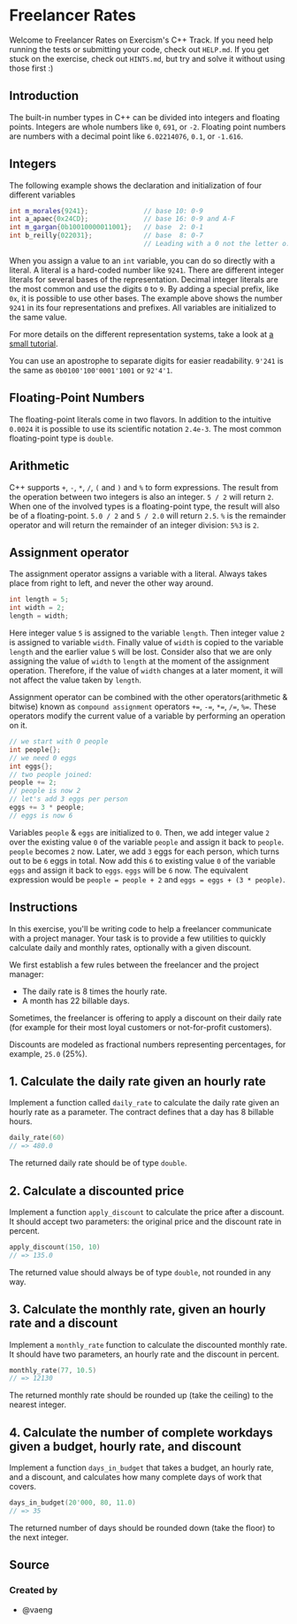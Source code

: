 # Freelancer Rates

Welcome to Freelancer Rates on Exercism's C++ Track.
If you need help running the tests or submitting your code, check out `HELP.md`.
If you get stuck on the exercise, check out `HINTS.md`, but try and solve it without using those first :)

## Introduction

The built-in number types in C++ can be divided into integers and floating points.
Integers are whole numbers like `0`, `691`, or `-2`.
Floating point numbers are numbers with a decimal point like `6.02214076`, `0.1`, or `-1.616`.

## Integers
The following example shows the declaration and initialization of four different variables 

```cpp
int m_morales{9241};              // base 10: 0-9
int a_apaec{0x24CD};              // base 16: 0-9 and A-F
int m_gargan{0b10010000011001};   // base  2: 0-1
int b_reilly{022031};             // base  8: 0-7
                                  // Leading with a 0 not the letter o.
```

When you assign a value to an `int` variable, you can do so directly with a literal.
A literal is a hard-coded number like `9241`.
There are different integer literals for several bases of the representation.
Decimal integer literals are the most common and use the digits `0` to `9`.
By adding a special prefix, like `0x`, it is possible to use other bases.
The example above shows the number `9241` in its four representations and prefixes.
All variables are initialized to the same value.

For more details on the different representation systems, take a look at [a small tutorial][cpp_numerical_bases].

You can use an apostrophe to separate digits for easier readability.
`9'241` is the same as `0b0100'100'0001'1001` or `92'4'1`.

## Floating-Point Numbers

The floating-point literals come in two flavors. 
In addition to the intuitive `0.0024` it is possible to use its scientific notation `2.4e-3`.
The most common floating-point type is `double`.

## Arithmetic

C++ supports `+`, `-`, `*`, `/`, `(` and `)` and `%` to form expressions.
The result from the operation between two integers is also an integer.
`5 / 2` will return `2`.
When one of the involved types is a floating-point type, the result will also be of a floating-point.
`5.0 / 2` and `5 / 2.0` will return `2.5`.
`%` is the remainder operator and will return the remainder of an integer division: `5%3` is `2`.

## Assignment operator

The assignment operator assigns a variable with a literal.
Always takes place from right to left, and never the other way around.

```cpp
int length = 5;
int width = 2;
length = width;
```

Here integer value `5` is assigned to the variable `length`.
Then integer value `2` is assigned to variable `width`.
Finally value of `width` is copied to the variable `length` and the earlier value `5` will be lost.
Consider also that we are only assigning the value of `width` to `length` at the moment of the assignment operation.
Therefore, if the value of `width` changes at a later moment, it will not affect the value taken by `length`.

Assignment operator can be combined with the other operators(arithmetic & bitwise) known as `compound assignment` operators `+=`, `-=`, `*=`, `/=`, `%=`.
These operators modify the current value of a variable by performing an operation on it.

```cpp
// we start with 0 people
int people{};
// we need 0 eggs
int eggs{}; 
// two people joined:
people += 2; 
// people is now 2
// let's add 3 eggs per person
eggs += 3 * people;
// eggs is now 6
```

Variables `people` & `eggs` are initialized to `0`.
Then, we add integer value `2` over the existing value `0` of the variable `people` and assign it back to `people`.
`people` becomes `2` now.
Later, we add `3` eggs for each person, which turns out to be `6` eggs in total.
Now add this `6` to existing value `0` of the variable `eggs` and assign it back to `eggs`.
`eggs` will be `6` now.
The equivalent expression would be `people = people + 2` and `eggs = eggs + (3 * people)`.


[cpp_numerical_bases]: https://cplusplus.com/doc/hex/

## Instructions

In this exercise, you'll be writing code to help a freelancer communicate with a project manager.
Your task is to provide a few utilities to quickly calculate daily and monthly rates, optionally with a given discount.

We first establish a few rules between the freelancer and the project manager:

- The daily rate is 8 times the hourly rate.
- A month has 22 billable days.

Sometimes, the freelancer is offering to apply a discount on their daily rate (for example for their most loyal customers or not-for-profit customers).

Discounts are modeled as fractional numbers representing percentages, for example, `25.0` (25%).

## 1. Calculate the daily rate given an hourly rate

Implement a function called `daily_rate` to calculate the daily rate given an hourly rate as a parameter.
The contract defines that a day has 8 billable hours.

```cpp
daily_rate(60)
// => 480.0
```

The returned daily rate should be of type `double`.

## 2. Calculate a discounted price

Implement a function `apply_discount` to calculate the price after a discount.
It should accept two parameters: the original price and the discount rate in percent.

```cpp
apply_discount(150, 10)
// => 135.0
```

The returned value should always be of type `double`, not rounded in any way.

## 3. Calculate the monthly rate, given an hourly rate and a discount

Implement a `monthly_rate` function to calculate the discounted monthly rate.
It should have two parameters, an hourly rate and the discount in percent.

```cpp
monthly_rate(77, 10.5)
// => 12130
```

The returned monthly rate should be rounded up (take the ceiling) to the nearest integer.

## 4. Calculate the number of complete workdays given a budget, hourly rate, and discount

Implement a function `days_in_budget` that takes a budget, an hourly rate, and a discount, and calculates how many complete days of work that covers.

```cpp
days_in_budget(20'000, 80, 11.0)
// => 35
```

The returned number of days should be rounded down (take the floor) to the next integer.

## Source

### Created by

- @vaeng